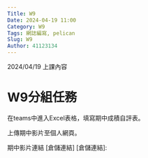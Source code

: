 ```yaml
---
Title: W9
Date: 2024-04-19 11:00
Category: W9
Tags: 網誌編寫, pelican
Slug: W9
Author: 41123134
---
```


2024/04/19 上課內容

<!-- PELICAN_END_SUMMARY -->

# W9分組任務
在teams中進入Excel表格，填寫期中成積自評表。

上傳期中影片至個人網頁。

期中影片連結
[倉儲連結]
[倉儲連結]: